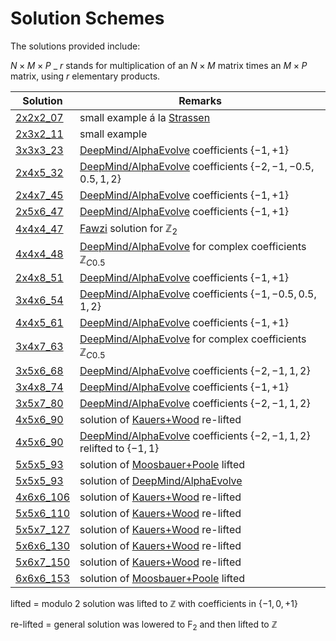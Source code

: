 # Solution Schemes

The solutions provided include:

$N \times M \times P$ \_ $r$ stands for multiplication of an $N \times M$
matrix times an $M \times P$ matrix, using $r$ elementary products.

| Solution               | Remarks                                                                                                      |
| ---------------------- | ------------------------------------------------------------------------------------------------------------ |
| [2x2x2_07](2x2x2_07)   | small example á la [Strassen][1]                                                                             |
| [2x3x2_11](2x3x2_11)   | small example                                                                                                |
| [3x3x3_23](3x3x3_23)   | [DeepMind/AlphaEvolve][5] coefficients $\lbrace -1, +1\rbrace$                                               |
| [2x4x5_32](2x4x5_32)   | [DeepMind/AlphaEvolve][5] coefficients $\lbrace -2, -1, -0.5, 0.5, 1, 2\rbrace$                              |
| [2x4x7_45](2x4x7_45)   | [DeepMind/AlphaEvolve][5] coefficients $\lbrace -1, +1\rbrace$                                               |
| [2x5x6_47](2x5x6_47)   | [DeepMind/AlphaEvolve][5] coefficients $\lbrace -1, +1\rbrace$                                               |
| [4x4x4_47](4x4x4_47)   | [Fawzi][2] solution for $\mathbb{Z}_2$                                                                       |
| [4x4x4_48](4x4x4_48)   | [DeepMind/AlphaEvolve][5] for complex coefficients $\mathbb{Z}_{C0.5}$                                       |
| [2x4x8_51](2x4x8_51)   | [DeepMind/AlphaEvolve][5] coefficients $\lbrace -1, +1\rbrace$                                               |
| [3x4x6_54](3x4x6_54)   | [DeepMind/AlphaEvolve][5] coefficients $\lbrace -1, -0.5, 0.5, 1, 2\rbrace$                                  |
| [4x4x5_61](4x4x5_61)   | [DeepMind/AlphaEvolve][5] coefficients $\lbrace -1, +1\rbrace$                                               |
| [3x4x7_63](3x4x7_63)   | [DeepMind/AlphaEvolve][5] for complex coefficients $\mathbb{Z}_{C0.5}$                                       |
| [3x5x6_68](3x5x6_68)   | [DeepMind/AlphaEvolve][5] coefficients $\lbrace -2, -1, 1, 2\rbrace$                                         |
| [3x4x8_74](3x4x8_74)   | [DeepMind/AlphaEvolve][5] coefficients $\lbrace -1, +1\rbrace$                                               |
| [3x5x7_80](3x5x7_80)   | [DeepMind/AlphaEvolve][5] coefficients $\lbrace -2, -1, 1, 2\rbrace$                                         |
| [4x5x6_90](4x5x6_90)   | solution of [Kauers+Wood][3] re-lifted                                                                       |
| [4x5x6_90](4x5x6_90b)  | [DeepMind/AlphaEvolve][5] coefficients $\lbrace -2, -1, 1, 2\rbrace$ <br/>relifted to $\lbrace -1, 1\rbrace$ |
| [5x5x5_93](5x5x5_93)   | solution of [Moosbauer+Poole][4] lifted                                                                      |
| [5x5x5_93](5x5x5_93b)  | solution of [DeepMind/AlphaEvolve][5]                                                                        |
| [4x6x6_106](4x6x6_106) | solution of [Kauers+Wood][3] re-lifted                                                                       |
| [5x5x6_110](5x5x6_110) | solution of [Kauers+Wood][3] re-lifted                                                                       |
| [5x5x7_127](5x5x7_127) | solution of [Kauers+Wood][3] re-lifted                                                                       |
| [5x6x6_130](5x6x6_130) | solution of [Kauers+Wood][3] re-lifted                                                                       |
| [5x6x7_150](5x6x7_150) | solution of [Kauers+Wood][3] re-lifted                                                                       |
| [6x6x6_153](6x6x6_153) | solution of [Moosbauer+Poole][4] lifted                                                                      |

lifted = modulo $2$ solution was lifted to $\mathbb{Z}$ with coefficients in $\lbrace -1, 0, +1 \rbrace$

re-lifted = general solution was lowered to F<sub>2</sub> and then lifted to $\mathbb{Z}$

[1]: https://gdz.sub.uni-goettingen.de/id/PPN362160546_0013?tify=%7B%22view%22:%22info%22,%22pages%22:%5B358%5D%7D
[2]: https://www.nature.com/articles/s41586-022-05172-4
[3]: https://arxiv.org/abs/2505.05896
[4]: https://arxiv.org/abs/2502.04514
[5]: https://storage.googleapis.com/deepmind-media/DeepMind.com/Blog/alphaevolve-a-gemini-powered-coding-agent-for-designing-advanced-algorithms/AlphaEvolve.pdf
